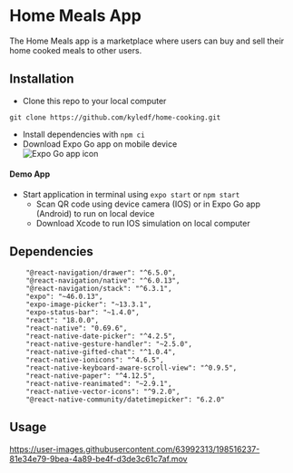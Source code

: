 # Home Meals App

The Home Meals app is a marketplace where users can buy and sell their home cooked meals to other users.

## Installation
* Clone this repo to your local computer
```
git clone https://github.com/kyledf/home-cooking.git
```
* Install dependencies with 
```npm ci```
* Download Expo Go app on mobile device<br/>
![Expo Go app icon](https://miro.medium.com/max/259/1*4FB9SXMPLhjxkTsiAV-ZKg.png)
#### Demo App
* Start application in terminal using ```expo start``` or ```npm start```
  * Scan QR code using device camera (IOS) or in Expo Go app (Android) to run on local device
  * Download Xcode to run IOS simulation on local computer

## Dependencies
```
    "@react-navigation/drawer": "^6.5.0",
    "@react-navigation/native": "^6.0.13",
    "@react-navigation/stack": "^6.3.1",
    "expo": "~46.0.13",
    "expo-image-picker": "~13.3.1",
    "expo-status-bar": "~1.4.0",
    "react": "18.0.0",
    "react-native": "0.69.6",
    "react-native-date-picker": "^4.2.5",
    "react-native-gesture-handler": "~2.5.0",
    "react-native-gifted-chat": "^1.0.4",
    "react-native-ionicons": "^4.6.5",
    "react-native-keyboard-aware-scroll-view": "^0.9.5",
    "react-native-paper": "^4.12.5",
    "react-native-reanimated": "~2.9.1",
    "react-native-vector-icons": "^9.2.0",
    "@react-native-community/datetimepicker": "6.2.0"
```
## Usage
https://user-images.githubusercontent.com/63992313/198516237-81e34e79-9bea-4a89-be4f-d3de3c61c7af.mov
